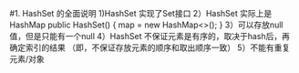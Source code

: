 #1. HashSet 的全面说明
    1)HashSet 实现了Set接口
    2）HashSet 实际上是HashMap
         public HashSet() {
                map = new HashMap<>();
            }
    3）可以存放null值，但是只能有一个null
    4）HashSet 不保证元素是有序的，取决于hash后，再确定索引的结果
       （即，不保证存放元素的顺序和取出顺序一致）
    5）不能有重复元素/对象